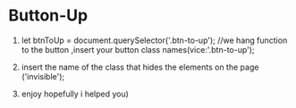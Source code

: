 # Button-Up

1. let btnToUp = document.querySelector('.btn-to-up'); //we hang function to the button ,insert your button class names(vice:'.btn-to-up');

2. insert the name of the class that hides the elements on the page ('invisible');

3. enjoy hopefully i helped you)